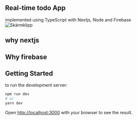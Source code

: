 ## Real-time todo App
implemented using TypeScript with Nextjs, Node and Firebase
![Skärmklipp](https://user-images.githubusercontent.com/77113737/147872714-18b04949-99d6-4f2c-8d8d-1dade2ddbea6.JPG)

## why nextjs

## Why firebase


## Getting Started

to run the development server:

```bash
npm run dev
# or
yarn dev
```

Open [http://localhost:3000](http://localhost:3000) with your browser to see the result.
